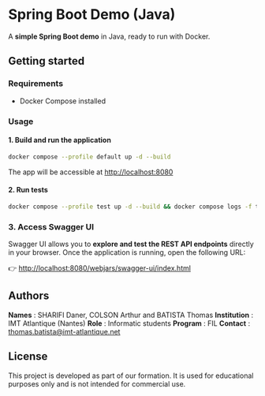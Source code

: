# Spring Boot Demo (Java)

A **simple Spring Boot demo** in Java, ready to run with Docker.

## Getting started

### Requirements

* Docker Compose installed

### Usage

#### 1. Build and run the application

```bash
docker compose --profile default up -d --build
```

The app will be accessible at [http://localhost:8080](http://localhost:8080)

#### 2. Run tests

```bash
docker compose --profile test up -d --build && docker compose logs -f test
```

### 3. Access Swagger UI

Swagger UI allows you to **explore and test the REST API endpoints** directly in your browser.
Once the application is running, open the following URL:

👉 [http://localhost:8080/webjars/swagger-ui/index.html](http://localhost:8080/webjars/swagger-ui/index.html)

## **Authors**

**Names** : SHARIFI Daner, COLSON Arthur and BATISTA Thomas
**Institution** : IMT Atlantique (Nantes)
**Role** : Informatic students
**Program** : FIL
**Contact** : [thomas.batista@imt-atlantique.net](mailto:thomas.batista@imt-atlantique.net)

## **License**

This project is developed as part of our formation.
It is used for educational purposes only and is not intended for commercial use.
